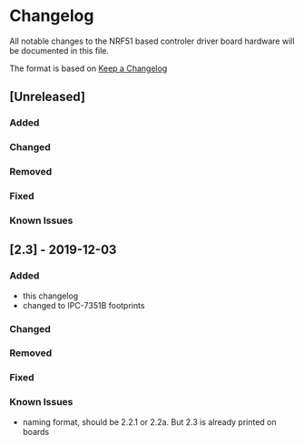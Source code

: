 # Changelog
All notable changes to the NRF51 based controler driver board hardware will be 
documented in this file.

The format is based on [Keep a Changelog](https://keepachangelog.com/en/1.0.0/)

## [Unreleased]
### Added
### Changed
### Removed
### Fixed
### Known Issues

## [2.3] - 2019-12-03
### Added
- this changelog
- changed to IPC-7351B footprints

### Changed

### Removed

### Fixed

### Known Issues
- naming format, should be 2.2.1 or 2.2a. But 2.3 is already printed on boards
